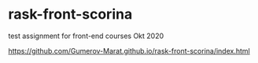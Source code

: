 # rask-front-scorina
test assignment for front-end courses Okt 2020

https://github.com/Gumerov-Marat.github.io/rask-front-scorina/index.html
